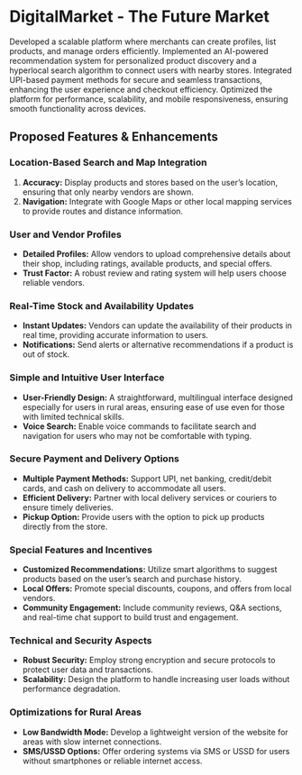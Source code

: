 # DigitalMarket - The Future Market
Developed a scalable platform where merchants can create profiles, list products, and manage orders efficiently.
Implemented an AI-powered recommendation system for personalized product discovery and a hyperlocal search algorithm to connect users with nearby stores.
Integrated UPI-based payment methods for secure and seamless transactions, enhancing the user experience and checkout efficiency.
Optimized the platform for performance, scalability, and mobile responsiveness, ensuring smooth functionality across devices.

## Proposed Features & Enhancements

### Location-Based Search and Map Integration
1. **Accuracy:** Display products and stores based on the user’s location, ensuring that only nearby vendors are shown.
2. **Navigation:** Integrate with Google Maps or other local mapping services to provide routes and distance information.

### User and Vendor Profiles
- **Detailed Profiles:** Allow vendors to upload comprehensive details about their shop, including ratings, available products, and special offers.
- **Trust Factor:** A robust review and rating system will help users choose reliable vendors.

### Real-Time Stock and Availability Updates
- **Instant Updates:** Vendors can update the availability of their products in real time, providing accurate information to users.
- **Notifications:** Send alerts or alternative recommendations if a product is out of stock.

### Simple and Intuitive User Interface
- **User-Friendly Design:** A straightforward, multilingual interface designed especially for users in rural areas, ensuring ease of use even for those with limited technical skills.
- **Voice Search:** Enable voice commands to facilitate search and navigation for users who may not be comfortable with typing.

### Secure Payment and Delivery Options
- **Multiple Payment Methods:** Support UPI, net banking, credit/debit cards, and cash on delivery to accommodate all users.
- **Efficient Delivery:** Partner with local delivery services or couriers to ensure timely deliveries.
- **Pickup Option:** Provide users with the option to pick up products directly from the store.

### Special Features and Incentives
- **Customized Recommendations:** Utilize smart algorithms to suggest products based on the user’s search and purchase history.
- **Local Offers:** Promote special discounts, coupons, and offers from local vendors.
- **Community Engagement:** Include community reviews, Q&A sections, and real-time chat support to build trust and engagement.

### Technical and Security Aspects
- **Robust Security:** Employ strong encryption and secure protocols to protect user data and transactions.
- **Scalability:** Design the platform to handle increasing user loads without performance degradation.

### Optimizations for Rural Areas
- **Low Bandwidth Mode:** Develop a lightweight version of the website for areas with slow internet connections.
- **SMS/USSD Options:** Offer ordering systems via SMS or USSD for users without smartphones or reliable internet access.

